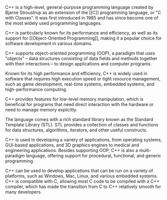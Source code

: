 C++ is a high-level, general-purpose programming language created by Bjarne Stroustrup as an extension of the [[C]] programming language, or "C with Classes". It was first introduced in 1985 and has since become one of the most widely used programming languages.

C++ is particularly known for its performance and efficiency, as well as its support for [[Object-Oriented Programming]], making it a popular choice for software development in various domains.

C++ supports object-oriented programming (OOP), a paradigm that uses "objects" – data structures consisting of data fields and methods together with their interactions – to design applications and computer programs.

Known for its high performance and efficiency, C++ is widely used in software that requires high execution speed or tight resource management, such as game development, real-time systems, embedded systems, and high-performance computing.

C++ provides features for low-level memory manipulation, which is beneficial for programs that need direct interaction with the hardware or need to manage memory explicitly.

The language comes with a rich standard library known as the Standard Template Library (STL). STL provides a collection of classes and functions for data structures, algorithms, iterators, and other useful constructs.

C++ is used in developing a variety of applications, from operating systems, GUI-based applications, and 3D graphics engines to medical and engineering applications. Besides supporting OOP, C++ is also a multi-paradigm language, offering support for procedural, functional, and generic programming.

C++ can be used to develop applications that can be run on a variety of platforms, such as Windows, Mac, Linux, and various embedded systems. C++ is compatible with C, allowing most C code to be compiled with a C++ compiler, which has made the transition from C to C++ relatively smooth for many developers.
